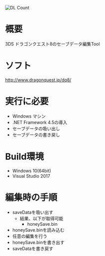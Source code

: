 ![DL Count](https://img.shields.io/github/downloads/turtle-insect/DQ8/total.svg)

# 概要
3DS ドラゴンクエスト8のセーブデータ編集Tool

# ソフト
http://www.dragonquest.jp/dq8/

# 実行に必要
* Windows マシン
* .NET Framework 4.5の導入
* セーブデータの吸い出し
* セーブデータの書き戻し

# Build環境
* Windows 10(64bit)
* Visual Studio 2017

# 編集時の手順
* saveDataを吸い出す
   * 結果、以下が取得可能
      * honeySave.bin
* honeySave.binを読み込む
* 任意の編集を行う
* honeySave.binを書き出す
* saveDataを書き戻す
